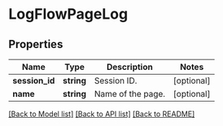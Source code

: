 # LogFlowPageLog

## Properties
Name | Type | Description | Notes
------------ | ------------- | ------------- | -------------
**session_id** | **string** | Session ID. | [optional] 
**name** | **string** | Name of the page. | [optional] 

[[Back to Model list]](../README.md#documentation-for-models) [[Back to API list]](../README.md#documentation-for-api-endpoints) [[Back to README]](../README.md)


